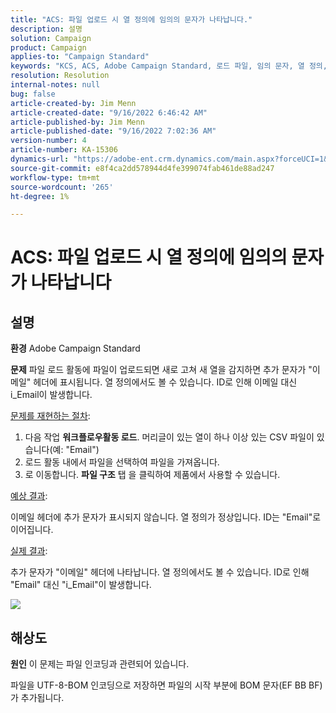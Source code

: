 ```yaml
---
title: "ACS: 파일 업로드 시 열 정의에 임의의 문자가 나타납니다."
description: 설명
solution: Campaign
product: Campaign
applies-to: "Campaign Standard"
keywords: "KCS, ACS, Adobe Campaign Standard, 로드 파일, 임의 문자, 열 정의, 레이블, ID, 파일 업로드, 로드 활동"
resolution: Resolution
internal-notes: null
bug: false
article-created-by: Jim Menn
article-created-date: "9/16/2022 6:46:42 AM"
article-published-by: Jim Menn
article-published-date: "9/16/2022 7:02:36 AM"
version-number: 4
article-number: KA-15306
dynamics-url: "https://adobe-ent.crm.dynamics.com/main.aspx?forceUCI=1&pagetype=entityrecord&etn=knowledgearticle&id=40695b52-8b35-ed11-9db1-0022480866ad"
source-git-commit: e8f4ca2dd578944d4fe399074fab461de88ad247
workflow-type: tm+mt
source-wordcount: '265'
ht-degree: 1%

---
```


# ACS: 파일 업로드 시 열 정의에 임의의 문자가 나타납니다

## 설명


<b>환경</b>
Adobe Campaign Standard

<b>문제</b>
파일 로드 활동에 파일이 업로드되면 새로 고쳐 새 열을 감지하면 추가 문자가 &quot;이메일&quot; 헤더에 표시됩니다.
열 정의에서도 볼 수 있습니다.
ID로 인해 이메일 대신 i_Email이 발생합니다.

<u>문제를 재현하는 절차</u>:

1. 다음 작업 <b>워크플로우</b><b>활동 로드</b>.
머리글이 있는 열이 하나 이상 있는 CSV 파일이 있습니다(예: &quot;Email&quot;)
2. 로드 활동 내에서 파일을 선택하여 파일을 가져옵니다.
3. 로 이동합니다. <b>파일 구조</b> 탭 을 클릭하여 제품에서 사용할 수 있습니다.

<u>예상 결과</u>:

이메일 헤더에 추가 문자가 표시되지 않습니다.
열 정의가 정상입니다.
ID는 &quot;Email&quot;로 이어집니다.

<u>실제 결과</u>:

추가 문자가 &quot;이메일&quot; 헤더에 나타납니다.
열 정의에서도 볼 수 있습니다.
ID로 인해 &quot;Email&quot; 대신 &quot;i_Email&quot;이 발생합니다.

![](https://support.neolane.net/nl/jsp/previewFile.jsp?md5=0b4065125940743e01772361c3de7a42&amp;amp;ext=png&amp;amp;contentType=image/png&amp;amp;fileName=Load%20File%20Screen%20shot.png&amp;amp;__sessiontoken=___T6lIC6yifQm9PSg+71ewRkrmB1/tfKMdlN13lb9GkQA1d2ToxnddGEqJttAdN7IYNTQuGId1i+dlfO5r/nPKE5ad+kz0e8dAXoH4VqdvidxXXwq7EkJUIAIA)


## 해상도


<b>원인</b>
이 문제는 파일 인코딩과 관련되어 있습니다.

파일을 UTF-8-BOM 인코딩으로 저장하면 파일의 시작 부분에 BOM 문자(EF BB BF)가 추가됩니다.
